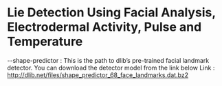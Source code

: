 # Lie Detection Using Facial Analysis, Electrodermal Activity, Pulse and Temperature
--shape-predictor : This is the path to dlib’s pre-trained facial landmark detector. You can download the detector model from the link below
Link : http://dlib.net/files/shape_predictor_68_face_landmarks.dat.bz2

